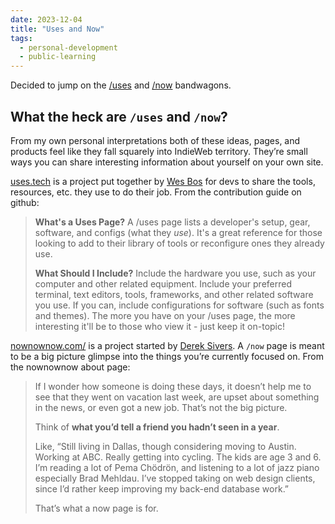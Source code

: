 ```yaml
---
date: 2023-12-04
title: "Uses and Now"
tags:
  - personal-development
  - public-learning
---
```


Decided to jump on the [/uses](/uses/) and [/now](/now/) bandwagons.

## What the heck are `/uses` and `/now`?

From my own personal interpretations both of these ideas, pages, and products feel like they fall squarely into IndieWeb territory. They’re small ways you can share interesting information about yourself on your own site.

[uses.tech](https://uses.tech/) is a project put together by [Wes Bos](https://wesbos.com/) for devs to share the tools, resources, etc. they use to do their job. From the contribution guide on github:

> **What's a Uses Page?**
> A /uses page lists a developer's setup, gear, software, and configs (what they _use_). It's a great reference for those looking to add to their library of tools or reconfigure ones they already use.
>
> **What Should I Include?**
> Include the hardware you use, such as your computer and
> other related equipment. Include your preferred terminal, text editors,
> tools, frameworks, and other related software you use. If you can,
> include configurations for software (such as fonts and themes). The more
> you have on your /uses page, the more interesting it'll be to those who
> view it - just keep it on-topic!

[nownownow.com/](https://nownownow.com/) is a project started by [Derek Sivers](https://sive.rs/). A `/now` page is meant to be a big picture glimpse into the things you’re currently focused on. From the nownownow about page:

> If I wonder how someone is doing these days, it doesn’t help me to
> see that they went on vacation last week, are upset about something in
> the news, or even got a new job.
> That’s not the big picture.
>
> Think of **what you’d tell a friend you hadn’t seen in a year**.
>
> Like, “Still living in Dallas, though considering moving to Austin.
> Working at ABC. Really getting into cycling. The kids are age 3 and 6.
> I’m reading a lot of Pema Chödrön, and listening to a lot of jazz piano
> especially Brad Mehldau. I’ve stopped taking on web design clients,
> since I’d rather keep improving my back-end database work.”
>
> That’s what a now page is for.

